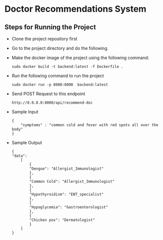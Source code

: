 # Doctor Recommendations System
## Steps for Running the Project
- Clone the project repository first
- Go to the project directory and do the following.
- Make the docker image of the project using the following command:

    ```
    sudo docker build -t backend:latest -f Dockerfile .
    ```
- Run the following command to run the project

    ```
    sudo docker run -p 8000:8000  backend:latest  
    ```

- Send POST Request to this endpoint
    ```
    http://0.0.0.0:8000/api/recommend-doc
    ```
- Sample Input
    ```
    {
        "symptoms" : "common cold and fever with red spots all over the body" 
    }
    ```
- Sample Output
    ```
   {
    "data": 
        [
            {
            "Dengue": "Allergist_Immunologist"
            },
            {
            "Common Cold": "Allergist_Immunologist"
            },
            {
            "Hypothyroidism": "ENT_specialist"
            },
            {
            "Hypoglycemia": "Gastroenterologist"
            },
            {
            "Chicken pox": "Dermatologist"
            }
        ]
    }
    ```